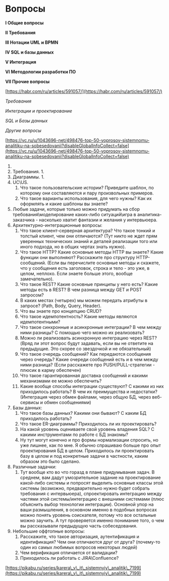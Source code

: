 # Вопросы

**I Общие вопросы**

**II Требования**

**III Нотации UML и BPMN**

**IV SQL и базы данных**

**V Интеграция**

**VI Методологии разработки ПО**

**VII Прочие вопросы**



[https://habr.com/ru/articles/591057/](https://habr.com/ru/articles/591057/)









_Требования_

_Интеграции и проектирование_

_SQL и Базы данных_

_Другие вопросы_



[https://vc.ru/u/1043696-net/498476-top-50-voprosov-sistemnomu-analitiku-na-sobesedovanii?disableGlobalInfoCollect=false](https://vc.ru/u/1043696-net/498476-top-50-voprosov-sistemnomu-analitiku-na-sobesedovanii?disableGlobalInfoCollect=false)









1.
2. Требования.
   1.
3. Диаграммы.
   1.
4. UC\US.
   1. Что такое пользовательские истории? Приведите шаблон, по которому они составляются и пару произвольных примеров.
   2. Что такое варианты использования, для чего нужны? Как их оформлять и какие шаблоны вы знаете?
5. Любые задачи, которые только можно придумать на сбор требования\моделирование каких-либо ситуаций\игра в аналитика-заказчика - насколько хватит фантазии и желания у интервьюера.
6. Архитектурно-интеграционные вопросы:
   1. Что такое клиент-серверная архитектура? Что такое тонкий и толстый клиент, чем они отличаются? (Тут никто не ждет прям уверенных технических знаний и деталей реализации того или иного подхода, но в общих чертах знать нужно).
   2. Что такое HTTP? Какие основные методы HTTP вы знаете? Какие функции они выполняют? Расскажите про структуру HTTP-сообщений. (Если вы перечислите основные методы и скажете, что у сообщения есть заголовок, строка и тело - это уже, в целом, неплохо. Если знаете больше этого, вообще замечательно).
   3. Что такое REST? Какие основные принципы у него есть? Какие методы есть в REST? В чем разница между GET и POST запросом?
   4. В каких местах (четырех) мы можем передать атрибуты в запросе? (Path, Body, Query, Header).
   5. Что вы знаете про концепцию CRUD?
   6. Что такое идемпотентность? Какие методы являются идемпотентными?
   7. Что такое синхронные и асинхронные интеграции? В чем между ними разницы? С помощью чего можно их реализовать?
   8. Можно ли реализовать асинхронную интеграцию через REST? (Вряд ли этот вопрос будут задавать, если вы не ответите на предыдущие. Это скорее со звездочкой и не обязательный)
   9. Что такое очередь сообщений? Как передаются сообщения через очередь? Какие очереди сообщений есть и в чем между ними разница? (Если расскажете про PUSH/PULL-стратегии - плюсик в карму обеспечен)
   10. Что такое гарантированная доставка сообщений и какими механизмами ее можно обеспечить?
   11. Какие вообще способы интеграции существуют? С какими из них приходилось работать? В чем их преимущества и недостатки? (Интеграция через обмен файлами, через общую БД, через веб-сервисы и обмен сообщениями)
7. Базы данных:
   1. Что такое базы данных? Какими они бывают? С каким БД приходилось работать?
   2. Что такое ER-диаграммы? Приходилось ли их проектировать?
   3. На какой уровень оцениваете свой уровень владения SQL? С какими инструментами по работе с БД знакомы?
   4. Ну тут могут конечно и про формы нормализации спросить, но уже лишнее, как по мне. Я обычно спрашиваю больше про опыт проектирования БД в целом. Приходилось ли проектировать базу в целом и под конкретные задачи в частности, каким образом это было сделано.
8. Различные задачки:
   1. Тут вообще кто во что горазд в плане придумывания задач. В среднем, вам дадут умозрительное задание на проектирование какой-либо системы и попросят выделить основные классы этой системы (возможно, предварительно нужно будет собрать требования с интервьюера), спроектировать интеграцию между частями этой системы/интеграцию с внешними системами (плюс объяснить выбор технологии интеграции). Основной упор на ваши размышления, в основном именно в подобных вопросах можно понять уровень соискателя, потому что все остальные можно заучить. А тут проверяется именно понимание того, о чем вы рассказывали предыдущую часть собеседования.
9. Небольшие оффтопные вопросы:
   1. Расскажите, что такое авторизация, аутентификация и идентификация? Чем они отличаются друг от друга? (почему-то один из самых любимых вопросов некоторых людей)
   2. Чем верификация отличается от валидации?
   3. Приходилось ли работать с JIRA\Confluence?

[https://pikabu.ru/series/karera\_v\_it\_sistemnyiy\_analitik\_7199](https://pikabu.ru/series/karera\_v\_it\_sistemnyiy\_analitik\_7199)
